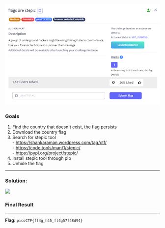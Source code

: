 ![](./assets/question.png)  
---
### Goals
1. Find the country that doesn't exist, the flag persists
2. Download the country flag
3. Search for stepic tool  
        - https://shankaraman.wordpress.com/tag/ctf/  
        - https://code.tools/man/1/stepic/  
        - https://pypi.org/project/stepic/  
4. Install stepic tool through pip
5. Unhide the flag
---
### Solution:

![](./assets/upz.gif)  

### Final Result
---
**Flag:** `picoCTF{fl4g_h45_fl4g57f48d94}`
